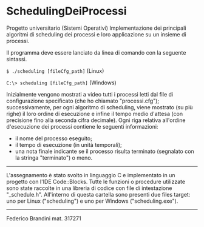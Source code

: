 # SchedulingDeiProcessi
Progetto universitario (Sistemi Operativi)
Implementazione dei principali algoritmi di scheduling dei processi e loro applicazione su un insieme di processi.

Il programma deve essere lanciato da linea di comando con la seguente sintassi.

`$ ./scheduling [fileCfg_path]`   (Linux)

`C:\> scheduling [fileCfg_path]`	(Windows)

Inizialmente vengono mostrati a video tutti i processi letti dal file di configurazione specificato (che ho chiamato "processi.cfg"); successivamente, per ogni algoritmo di scheduling, viene mostrato (su più righe) il loro ordine di esecuzione e infine il tempo medio d'attesa (con precisione fino alla seconda cifra decimale). Ogni riga relativa all'ordine d'esecuzione dei processi contiene le seguenti informazioni:
- il nome del processo eseguito;
- il tempo di esecuzione (in unità temporali);
- una nota finale indicante se il processo risulta terminato (segnalato con la stringa "terminato") o meno.

**************************

L'assegnamento è stato svolto in linguaggio C e implementato in un progetto con l'IDE Code::Blocks. Tutte le funzioni o procedure utilizzate sono state raccolte in una libreria di codice con file di intestazione "_schedule.h".
All'interno di questa cartella sono presenti due files target: uno per Linux ("scheduling") e uno per Windows ("scheduling.exe").

**************************

Federico Brandini
mat. 317271
